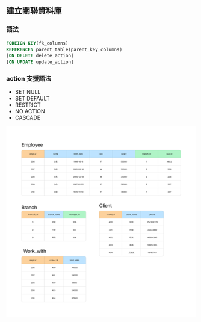 ## 建立關聯資料庫

### 語法

```sql
FOREIGN KEY(fk_columns) 
REFERENCES parent_table(parent_key_columns)
[ON DELETE delete_action]
[ON UPDATE update_action]
```

### action 支援語法

- SET NULL
- SET DEFAULT
- RESTRICT
- NO ACTION
- CASCADE

![](./images/pic6.png)

### 